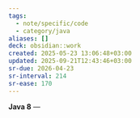 ```yaml
---
tags:
  - note/specific/code
  - category/java
aliases: []
deck: obsidian::work
created: 2025-05-23 13:06:48+03:00
updated: 2025-09-21T12:43:46+03:00
sr-due: 2026-04-23
sr-interval: 214
sr-ease: 170
---
```


**Java 8**
—

